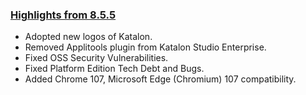 ### [Highlights from 8.5.5](https://docs.katalon.com/docs/general-information/release-notes/katalon-studio/katalon-studio-release-notes-version-8.x)

* Adopted new logos of Katalon.
* Removed Applitools plugin from Katalon Studio Enterprise.
* Fixed OSS Security Vulnerabilities.
* Fixed Platform Edition Tech Debt and Bugs.
* Added Chrome 107, Microsoft Edge (Chromium) 107 compatibility.
